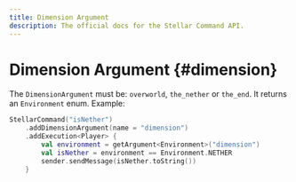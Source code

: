 ```yaml
---
title: Dimension Argument
description: The official docs for the Stellar Command API.
---
```


# Dimension Argument {#dimension}

The `DimensionArgument` must be: `overworld`, `the_nether` or `the_end`. It returns an `Environment` enum. Example:

```Kotlin
StellarCommand("isNether")
    .addDimensionArgument(name = "dimension")
    .addExecution<Player> {
        val environment = getArgument<Environment>("dimension")
        val isNether = environment == Environment.NETHER
        sender.sendMessage(isNether.toString())
    }
```